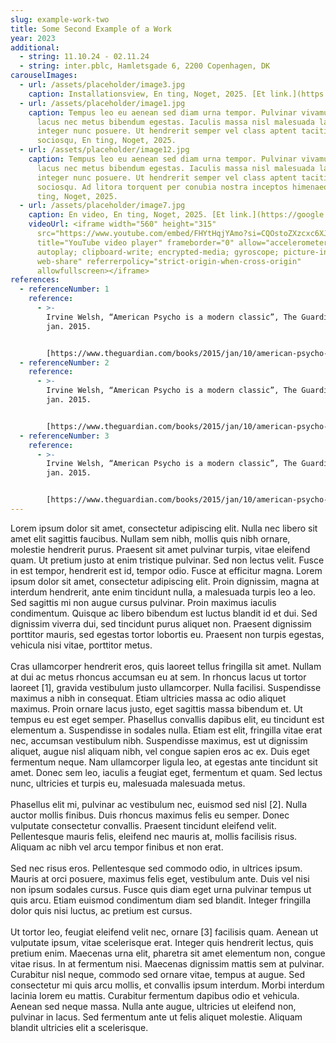```yaml
---
slug: example-work-two
title: Some Second Example of a Work
year: 2023
additional:
  - string: 11.10.24 - 02.11.24
  - string: inter.pblc, Hamletsgade 6, 2200 Copenhagen, DK
carouselImages:
  - url: /assets/placeholder/image3.jpg
    caption: Installationsview, En ting, Noget, 2025. [Et link.](https://google.com/)
  - url: /assets/placeholder/image1.jpg
    caption: Tempus leo eu aenean sed diam urna tempor. Pulvinar vivamus fringilla
      lacus nec metus bibendum egestas. Iaculis massa nisl malesuada lacinia
      integer nunc posuere. Ut hendrerit semper vel class aptent taciti
      sociosqu, En ting, Noget, 2025.
  - url: /assets/placeholder/image12.jpg
    caption: Tempus leo eu aenean sed diam urna tempor. Pulvinar vivamus fringilla
      lacus nec metus bibendum egestas. Iaculis massa nisl malesuada lacinia
      integer nunc posuere. Ut hendrerit semper vel class aptent taciti
      sociosqu. Ad litora torquent per conubia nostra inceptos himenaeos, En
      ting, Noget, 2025.
  - url: /assets/placeholder/image7.jpg
    caption: En video, En ting, Noget, 2025. [Et link.](https://google.com/)
    videoUrl: <iframe width="560" height="315"
      src="https://www.youtube.com/embed/FHYtHqjYAmo?si=CQOstoZXzcxc6XJX"
      title="YouTube video player" frameborder="0" allow="accelerometer;
      autoplay; clipboard-write; encrypted-media; gyroscope; picture-in-picture;
      web-share" referrerpolicy="strict-origin-when-cross-origin"
      allowfullscreen></iframe>
references:
  - referenceNumber: 1
    reference:
      - >-
        Irvine Welsh, “American Psycho is a modern classic”, The Guardian, 10.
        jan. 2015.


        [https://www.theguardian.com/books/2015/jan/10/american-psycho-bret-easton-ellis-irvine-welsh](https://www.theguardian.com/books/2015/jan/10/american-psycho-bret-easton-ellis-irvine-welsh)
  - referenceNumber: 2
    reference:
      - >-
        Irvine Welsh, “American Psycho is a modern classic”, The Guardian, 10.
        jan. 2015.


        [https://www.theguardian.com/books/2015/jan/10/american-psycho-bret-easton-ellis-irvine-welsh](https://www.theguardian.com/books/2015/jan/10/american-psycho-bret-easton-ellis-irvine-welsh)
  - referenceNumber: 3
    reference:
      - >-
        Irvine Welsh, “American Psycho is a modern classic”, The Guardian, 10.
        jan. 2015.


        [https://www.theguardian.com/books/2015/jan/10/american-psycho-bret-easton-ellis-irvine-welsh](https://www.theguardian.com/books/2015/jan/10/american-psycho-bret-easton-ellis-irvine-welsh)
---
```

<p>Lorem ipsum dolor sit amet, consectetur adipiscing elit. Nulla nec libero sit amet elit sagittis faucibus. Nullam sem nibh, mollis quis nibh ornare, molestie hendrerit purus. Praesent sit amet pulvinar turpis, vitae eleifend quam. Ut pretium justo at enim tristique pulvinar. Sed non lectus velit. Fusce in est tempor, hendrerit est id, tempor odio. Fusce at efficitur magna. Lorem ipsum dolor sit amet, consectetur adipiscing elit. Proin dignissim, magna at interdum hendrerit, ante enim tincidunt nulla, a malesuada turpis leo a leo. Sed sagittis mi non augue cursus pulvinar. Proin maximus iaculis condimentum. Quisque ac libero bibendum est luctus blandit id et dui. Sed dignissim viverra dui, sed tincidunt purus aliquet non. Praesent dignissim porttitor mauris, sed egestas tortor lobortis eu. Praesent non turpis egestas, vehicula nisi vitae, porttitor metus. <br><br>Cras ullamcorper hendrerit eros, quis laoreet tellus fringilla sit amet. Nullam at dui ac metus rhoncus accumsan eu at sem. In rhoncus lacus ut tortor laoreet [1], gravida vestibulum justo ullamcorper. Nulla facilisi. Suspendisse maximus a nibh in consequat. Etiam ultricies massa ac odio aliquet maximus. Proin ornare lacus justo, eget sagittis massa bibendum et. Ut tempus eu est eget semper. Phasellus convallis dapibus elit, eu tincidunt est elementum a. Suspendisse in sodales nulla. Etiam est elit, fringilla vitae erat nec, accumsan vestibulum nibh. Suspendisse maximus, est ut dignissim aliquet, augue nisl aliquam nibh, vel congue sapien eros ac ex. Duis eget fermentum neque. Nam ullamcorper ligula leo, at egestas ante tincidunt sit amet. Donec sem leo, iaculis a feugiat eget, fermentum et quam. Sed lectus nunc, ultricies et turpis eu, malesuada malesuada metus. <br><br>Phasellus elit mi, pulvinar ac vestibulum nec, euismod sed nisl [2]. Nulla auctor mollis finibus. Duis rhoncus maximus felis eu semper. Donec vulputate consectetur convallis. Praesent tincidunt eleifend velit. Pellentesque mauris felis, eleifend nec mauris at, mollis facilisis risus. Aliquam ac nibh vel arcu tempor finibus et non erat. <br><br>Sed nec risus eros. Pellentesque sed commodo odio, in ultrices ipsum. Mauris at orci posuere, maximus felis eget, vestibulum ante. Duis vel nisi non ipsum sodales cursus. Fusce quis diam eget urna pulvinar tempus ut quis arcu. Etiam euismod condimentum diam sed blandit. Integer fringilla dolor quis nisi luctus, ac pretium est cursus. <br><br>Ut tortor leo, feugiat eleifend velit nec, ornare [3] facilisis quam. Aenean ut vulputate ipsum, vitae scelerisque erat. Integer quis hendrerit lectus, quis pretium enim. Maecenas urna elit, pharetra sit amet elementum non, congue vitae risus. In at fermentum nisi. Maecenas dignissim mattis sem at pulvinar. Curabitur nisl neque, commodo sed ornare vitae, tempus at augue. Sed consectetur mi quis arcu mollis, et convallis ipsum interdum. Morbi interdum lacinia lorem eu mattis. Curabitur fermentum dapibus odio et vehicula. Aenean sed neque massa. Nulla ante augue, ultricies ut eleifend non, pulvinar in lacus. Sed fermentum ante ut felis aliquet molestie. Aliquam blandit ultricies elit a scelerisque.</p>